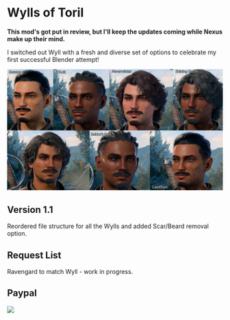# Wylls of Toril
**This mod's got put in review, but I'll keep the updates coming while Nexus make up their mind.**

I switched out Wyll with a fresh and diverse set of options to celebrate my first successful Blender attempt!

<img src="./images/ApLogo2.jpg" width="800">

## Version 1.1
Reordered file structure for all the Wylls and added Scar/Beard removal option.

## Request List
Ravengard to match Wyll - work in progress.

## Paypal

[<img src="https://www.paypalobjects.com/en_GB/i/btn/btn_donate_LG.gif">](https://www.paypal.com/donate/?hosted_button_id=NVQCSZ8KVJFFU)
